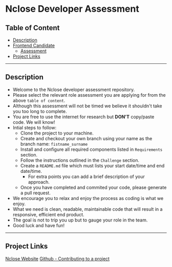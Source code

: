 # Nclose Developer Assessment

## Table of Content
+ [Description](#description)
+ [Frontend Candidate](#frontend-candidate)
    - [Assessment](Frontend%20Assesment/Challenge.md)
+ [Project Links](#project-links)

---
## Description
- Welcome to the Nclose developer assessment repository.
- Please select the relevant role assessment you are applying for from the above `table of content`.
- Although this assessment will not be timed we believe it shouldn't take you too long to complete.
- You are free to use the internet for research but **DON'T** copy/paste code. We will know!
- Intial steps to follow: 
    + Clone the project to your machine.
    + Create and checkout your own branch using your name as the branch name: `fistname_surname`
    + Install and configure all required components listed in `Requirements` section.
    + Follow the instructions outlined in the `Challenge` section.
    + Create a `README.md` file which must lists your start date/time and end date/time.
       * For extra points you can add a brief description of your approach.
    + Once you have completed and commited your code, please generate a pull request.
- We encourage you to relax and enjoy the process as coding is what we enjoy.
- What we need is clean, readable, maintainable code that will result in a responsive, efficient end product.
- The goal is not to trip you up but to gauge your role in the team.
- Good luck and have fun!

---
## Project Links
[Nclose Website](https://www.nclose.com/)
[Github - Contributing to a project](https://docs.github.com/en/get-started/quickstart/contributing-to-projects)